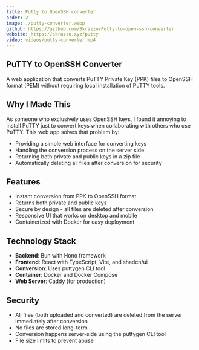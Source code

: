 ```yaml
---
title: Putty to OpenSSH converter
order: 2
image: ./putty-converter.webp
github: https://github.com/Skrazzo/Putty-to-open-ssh-converter
website: https://skrazzo.xyz/putty
video: videos/putty-converter.mp4
---
```


## PuTTY to OpenSSH Converter

A web application that converts PuTTY Private Key (PPK) files to OpenSSH format (PEM) without requiring local installation of PuTTY tools.

## Why I Made This

As someone who exclusively uses OpenSSH keys, I found it annoying to install PuTTY just to convert keys when collaborating with others who use PuTTY. This web app solves that problem by:

- Providing a simple web interface for converting keys
- Handling the conversion process on the server side
- Returning both private and public keys in a zip file
- Automatically deleting all files after conversion for security

## Features

- Instant conversion from PPK to OpenSSH format
- Returns both private and public keys
- Secure by design - all files are deleted after conversion
- Responsive UI that works on desktop and mobile
- Containerized with Docker for easy deployment

## Technology Stack

- **Backend**: Bun with Hono framework
- **Frontend**: React with TypeScript, Vite, and shadcn/ui
- **Conversion**: Uses puttygen CLI tool
- **Container**: Docker and Docker Compose
- **Web Server**: Caddy (for production)

## Security

- All files (both uploaded and converted) are deleted from the server immediately after conversion
- No files are stored long-term
- Conversion happens server-side using the puttygen CLI tool
- File size limits to prevent abuse
